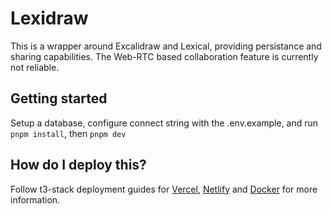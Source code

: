 # Lexidraw

This is a wrapper around Excalidraw and Lexical, providing persistance and sharing capabilities.
The Web-RTC based collaboration feature is currently not reliable.

## Getting started

Setup a database, configure connect string with the .env.example, and run `pnpm install`, then `pnpm dev`

## How do I deploy this?

Follow t3-stack deployment guides for [Vercel](https://create.t3.gg/en/deployment/vercel), [Netlify](https://create.t3.gg/en/deployment/netlify) and [Docker](https://create.t3.gg/en/deployment/docker) for more information.
